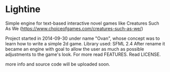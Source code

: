 # Lightine
Simple engine for text-based interactive novel games like Creatures Such As We (https://www.choiceofgames.com/creatures-such-as-we/)

Project started in 2014-09-30 under name "Ovan", whose concept was to learn how to write a simple 2d game. Library used: SFML 2.4
After rename it became an engine with goal to allow the user as much as possible adjustments to the game's look. For more read FEATURES.
Read LICENSE. 

more info and source code will be uploaded soon.

